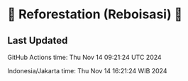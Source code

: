 
# 🌳 Reforestation (Reboisasi) 🌲

## Last Updated

GitHub Actions time: Thu Nov 14 09:21:24 UTC 2024

Indonesia/Jakarta time: Thu Nov 14 16:21:24 WIB 2024
